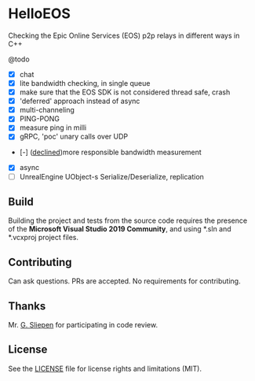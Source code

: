 # HelloEOS
Checking the Epic Online Services (EOS) p2p relays in different ways in C++

@todo
- [x] chat
- [x] lite bandwidth checking, in single queue
- [x] make sure that the EOS SDK is not considered thread safe, crash
- [x] 'deferred' approach instead of async
- [x] multi-channeling
- [x] PING-PONG
- [x] measure ping in milli
- [x] gRPC, 'poc' unary calls over UDP
- [-] ([declined](https://eoshelp.epicgames.com/s/question/0D5QP000002TQJ40AO/p2p-relay-bandwidth-meter-limits-and-permissions?language=en_US))more responsible bandwidth measurement
- [x] async
- [ ] UnrealEngine UObject-s Serialize/Deserialize, replication

## Build
Building the project and tests from the source code requires the presence of the __Microsoft Visual Studio 2019 Community__, and using *.sln and *.vcxproj project files.

## Contributing
Can ask questions. PRs are accepted. No requirements for contributing.

## Thanks
Mr. [G. Sliepen](https://codereview.stackexchange.com/users/129343/g-sliepen) for participating in code review.

## License
See the [LICENSE](https://github.com/Alex0vSky/HelloEOS/blob/main/LICENSE) file for license rights and limitations (MIT).
